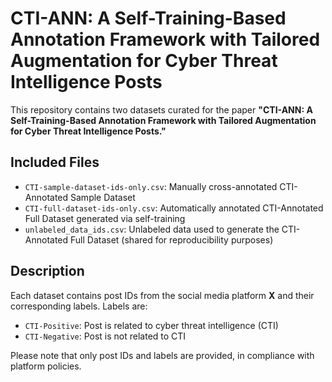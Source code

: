 # CTI-ANN: A Self-Training-Based Annotation Framework with Tailored Augmentation for Cyber Threat Intelligence Posts

This repository contains two datasets curated for the paper **"CTI-ANN: A Self-Training-Based Annotation Framework with Tailored Augmentation for Cyber Threat Intelligence Posts."**

## Included Files
- `CTI-sample-dataset-ids-only.csv`: Manually cross-annotated CTI-Annotated Sample Dataset  
- `CTI-full-dataset-ids-only.csv`: Automatically annotated CTI-Annotated Full Dataset generated via self-training
- `unlabeled_data_ids.csv`: Unlabeled data used to generate the CTI-Annotated Full Dataset (shared for reproducibility purposes)

## Description
Each dataset contains post IDs from the social media platform **X** and their corresponding labels. Labels are:
- `CTI-Positive`: Post is related to cyber threat intelligence (CTI)
- `CTI-Negative`: Post is not related to CTI

Please note that only post IDs and labels are provided, in compliance with platform policies.

